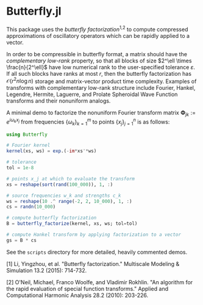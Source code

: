 # Butterfly.jl

This package uses the *butterfly factorization*<sup>1,2</sup> to compute
compressed approximations of oscillatory operators which can be rapidly applied
to a vector. 

In order to be compressible in butterfly format, a matrix should have the
*complementary low-rank* property, so that all blocks of size $2^\ell \times
\frac{n}{2^\ell}$ have low numerical rank to the user-specified tolerance
$\varepsilon$. If all such blocks have ranks at most $r$, then the butterfly
factorization has $\mathcal{O}(r^2n\log n)$ storage and matrix-vector product
time complexity. Examples of transforms with complementary low-rank structure
include Fourier, Hankel, Legendre, Hermite, Laguerre, and Prolate Spheroidal
Wave Function transforms and their nonuniform analogs.

A minimal demo to factorize the nonuniform Fourier transform matrix
$\mathbf{\Phi}_{jk} := e^{i\omega_k x_j}$ from frequencies
$\{\omega_k\}_{k=1}^m$ to points $\{x_j\}_{j=1}^n$ is as follows:
```julia
using Butterfly

# Fourier kernel
kernel(xs, ws) = exp.(-im*xs'*ws)

# tolerance
tol = 1e-8

# points x_j at which to evaluate the transform
xs = reshape(sort(rand(100_000)), 1, :)

# source frequencies w_k and strengths c_k
ws = reshape(10 .^ range(-2, 2, 10_000), 1, :)
cs = randn(10_000)

# compute butterfly factorization
B = butterfly_factorize(kernel, xs, ws; tol=tol)

# compute Hankel transform by applying factorization to a vector
gs = B * cs
```
See the `scripts` directory for more detailed, heavily commented demos. 

[1] Li, Yingzhou, et al. "Butterfly factorization." Multiscale Modeling & Simulation 13.2 (2015): 714-732.

[2] O'Neil, Michael, Franco Woolfe, and Vladimir Rokhlin. "An algorithm for the rapid evaluation of special function transforms." Applied and Computational Harmonic Analysis 28.2 (2010): 203-226.

